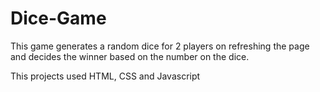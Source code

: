 # Dice-Game

This game generates a random dice for 2 players on refreshing the page and decides the winner based on the number on the dice.

This projects used HTML, CSS and Javascript
